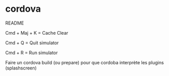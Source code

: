 # cordova

README

Cmd + Maj + K = Cache Clear

Cmd + Q = Quit simulator

Cmd + R = Run simulator


Faire un cordova build (ou prepare) pour que cordoba interprète les plugins (splashscreen)
